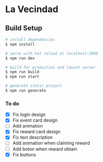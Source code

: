 # La Vecindad 

## Build Setup

```bash
# install dependencies
$ npm install

# serve with hot reload at localhost:3000
$ npm run dev

# build for production and launch server
$ npm run build
$ npm run start

# generate static project
$ npm run generate
```

### To do
- [X] Fix login design
- [X] Fix event card design
- [ ] Add animation
- [X] Fix reward card design
- [X] Fix text description
- [ ] Add animation when claiming reward
- [ ] Add boton when reward obtain
- [X] Fix buttons